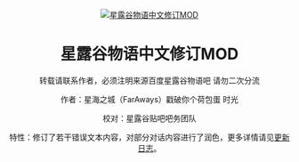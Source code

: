 <p align="center">
  <a href="https://chr.svbbs.club/"><img src="https://files.timewind.fun/2022/12/chr.webp" alt="星露谷物语中文修订MOD"></a>
</p>

<div align="center">

# 星露谷物语中文修订MOD

转载请联系作者，必须注明来源百度星露谷物语吧
请勿二次分流



作者：星海之城（FarAways）戳破你个荷包蛋 时光 <br/>

校对：星露谷贴吧吧务团队 <br/>

特性：修订了若干错误文本内容，对部分对话内容进行了润色，更多详情请见[更新日志](https://chr.svbbs.club/about/changelog.html)。
